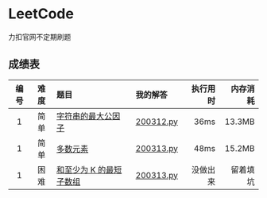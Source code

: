 # LeetCode
力扣官网不定期刷题
## 成绩表
| 编号 | 难度 | 题目 | 我的解答 | 执行用时 | 内存消耗 |
|:----:|:----:|:-----|:---------|---------:|---------:|
|1|简单|[字符串的最大公因子](https://leetcode-cn.com/problems/greatest-common-divisor-of-strings/)|[200312.py](Code/200312.py)|36ms|13.3MB|
|1|简单|[多数元素](https://leetcode-cn.com/problems/majority-element/)|[200313.py](Code/200313.py)|48ms|15.2MB|
|1|困难|[和至少为 K 的最短子数组](https://leetcode-cn.com/problems/shortest-subarray-with-sum-at-least-k/)|[200313.py](Code/200313.py)|没做出来|留着填坑|